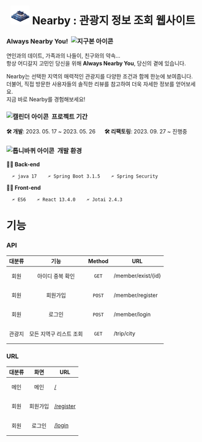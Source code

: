 <div align="center">
  <h1 style="display:'inline-block'"> <img src='https://github.com/babyyu0/EnjoyTrip/blob/main/front-workspace/public/image/logo.png' width=50vw> Nearby : 관광지 정보 조회 웹사이트</h1>
</div>

<h3>
    Always Nearby You!&nbsp;
    <img src="https://em-content.zobj.net/source/apple/354/globe-showing-asia-australia_1f30f.png" width=16 height=16 alt="지구본 아이콘" />
</h3>

연인과의 데이트, 가족과의 나들이, 친구와의 약속...  
항상 어디갈지 고민인 당신을 위해 **Always Nearby You**, 당신의 곁에 있습니다.

Nearby는 선택한 지역의 매력적인 관광지를 다양한 조건과 함께 한눈에 보여줍니다.  
더불어, 직접 방문한 사용자들의 솔직한 리뷰를 참고하여 더욱 자세한 정보를 얻어보세요.  
지금 바로 Nearby를 경험해보세요!

<h3>
    <img src="https://em-content.zobj.net/source/apple/354/calendar_1f4c5.png" width=16 height=16 alt="캘린더 아이콘" />
    &nbsp;프로젝트 기간
</h3>

**🛠️ 개발**: 2023. 05. 17 ~ 2023. 05. 26 &nbsp;&nbsp;&nbsp;&nbsp; **🛠️ 리팩토링**: 2023. 09. 27 ~ 진행중

<h3>
    <img src="https://em-content.zobj.net/source/apple/354/gear_2699-fe0f.png" width=16 height=16 alt="톱니바퀴 아이콘" />
    &nbsp;개발 환경
</h3>

**👩‍💻 Back-end**
```
  🗲 java 17    🗲 Spring Boot 3.1.5    🗲 Spring Security
```

**👩‍💻 Front-end**
```
  🗲 ES6    🗲 React 13.4.0    🗲 Jotai 2.4.3
```

# 기능

### API
|대분류|기능|Method|URL|
|:-:|:-:|:-:|:-:|
|회원|아이디 중복 확인|`GET`|<p align='left'>/member/exist/{id}</p>|
|회원|회원가입|`POST`|<p align='left'>/member/register</p>|
|회원|로그인|`POST`|<p align='left'>/member/login</p>|
|관광지|모든 지역구 리스트 조회|`GET`|<p align='left'>/trip/city</p>|

### URL
|대분류|화면|URL|
|:-:|:-:|:-:|
|메인|메인|<p align='left'><a href='http://localhost:3000/'>/</a></p>|
|회원|회원가입|<p align='left'><a href='http://localhost:3000/register'>/register</a></p>|
|회원|로그인|<p align='left'><a href='http://localhost:3000/login'>/login</a></p>|
